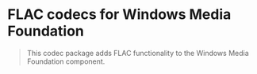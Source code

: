 # FLAC codecs for Windows Media Foundation

> This codec package adds FLAC functionality to the Windows Media Foundation component.
